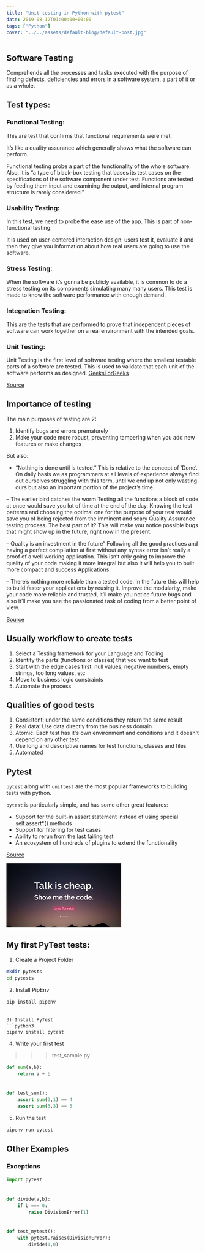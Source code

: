 ```yaml
---
title: "Unit testing in Python with pytest"
date: 2019-08-12T01:00:00+00:00
tags: ["Python"]
cover: "../../assets/default-blog/default-post.jpg"
---
```


## Software Testing
Comprehends all the processes and tasks executed with the purpose of finding defects, deficiencies and errors in a software system, a part of it or as a whole.

## Test types:


### Functional Testing:

This are test that confirms that functional requirements were met. 

It’s like a quality assurance which generally shows what the software can perform.

Functional testing probe a part of the functionality of the whole software. Also, it is “a type of black-box testing that bases its test cases on the specifications of the software component under test. Functions are tested by feeding them input and examining the output, and internal program structure is rarely considered.”


### Usability  Testing:

In this test, we need to probe the ease use of the app. This is part of non-functional testing.

It is used on user-centered interaction design: users test it, evaluate it and then they give you information about how real users are going to use the software.


### Stress Testing:

When the software it’s gonna be publicly available, it is common to do a stress testing on its components simulating many many users. This test is made to know the software performance with enough demand.

### Integration Testing:

This are the tests that are performed to prove that independent pieces of software can work together on a real environment with the intended goals.

### Unit Testing:

Unit Testing is the first level of software testing where the smallest testable parts of a software are tested. This is used to validate that each unit of the software performs as designed. [GeeksForGeeks](https://www.geeksforgeeks.org/unit-testing-python-unittest/)


[Source](https://cobuildlab.com/blog/software-testing-in-software-development/)


## Importance of testing

The main purposes of testing are 2:

1) Identify bugs and errors prematurely 
2) Make your code more robust, preventing tampering when you add new features or make changes 

But also:

- “Nothing is done until is tested.”
This is relative to the concept of ‘Done’. On daily basis we as programmers at all levels of experience always find out ourselves struggling with this term, until we end up not only wasting ours but also an important portion of the project’s time.
 
– The earlier bird catches the worm
Testing all the functions a block of code at once would save you lot of time at the end of the day. Knowing the test patterns and choosing the optimal one for the purpose of your test would save you of being rejected from the imminent and scary Quality Assurance testing process. The best part of it? This will make you notice possible bugs that might show up in the future, right now in the present.
 
– Quality is an investment in the future”
Following all the good practices and having a perfect compilation at first without any syntax error isn’t really a proof of a well working application. This isn’t only going to improve the quality of your code making it more integral but also it will help you to built more compact and success Applications.
 
– There’s nothing more reliable than a tested code.
In the future this will help to build faster your applications by reusing it. Improve the modularity, make your code more reliable and trusted, it’ll make you notice future bugs and also it’ll make you see the passionated task of coding from a better point of view.
 

[Source](https://cobuildlab.com/development-blog/2018-01-23-the-importance-of-testing-your-code-its-done/)

## Usually workflow to create tests

1) Select a Testing framework for your Language and Tooling
2) Identify the parts (functions or classes) that you want to test
3) Start with the edge cases first: null values, negative numbers, empty strings, too long values, etc
4) Move to business logic constraints
5) Automate the process

## Qualities of good tests

1) Consistent: under the same conditions they return the same result 
2) Real data: Use data directly from the business domain
3) Atomic: Each test has it's own environment and conditions and it doesn't depend on any other test
4) Use long and descriptive names for test functions, classes and files
5) Automated

## Pytest

`pytest` along with `unittest` are the most popular frameworks to building tests with python.

`pytest` is particularly simple, and has some other great features:

- Support for the built-in assert statement instead of using special self.assert*() methods
- Support for filtering for test cases
- Ability to rerun from the last failing test
- An ecosystem of hundreds of plugins to extend the functionality

[Source](https://realpython.com/python-testing/#choosing-a-test-runner)

![Show me the code](../../assets/common-blog/show-me-the-code.jpeg)

## My first PyTest tests:

1) Create a Project Folder
```bash
mkdir pytests
cd pytests
```

2) Install PipEnv
```bash
pip install pipenv
```

```

3) Install PyTest
```python3
pipenv install pytest
```

4) Write your first test

>>> test_sample.py
```python
def sum(a,b):
    return a + b


def test_sum():
    assert sum(3,1) == 4
    assert sum(3,3) == 5
```

5) Run the test

```bash
pipenv run pytest
```

## Other Examples

### Exceptions

```python
import pytest


def divide(a,b):
    if b === 0: 
        raise DivisionError(1)


def test_mytest():
    with pytest.raises(DivisionError):
        divide(1,0)

```
